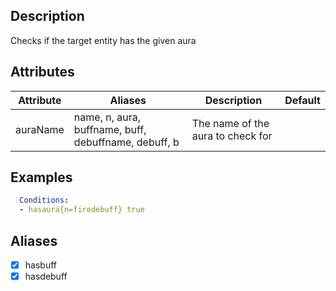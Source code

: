 ## Description
Checks if the target entity has the given aura


## Attributes

| Attribute | Aliases   | Description                                                          | Default |
|-----------|-----------|----------------------------------------------------------------------|---------|
| auraName  | name, n, aura, buffname, buff, debuffname, debuff, b| The name of the aura to check for ||


## Examples
```yaml
  Conditions:
  - hasaura{n=firedebuff} true
```


## Aliases
- [x] hasbuff
- [x] hasdebuff